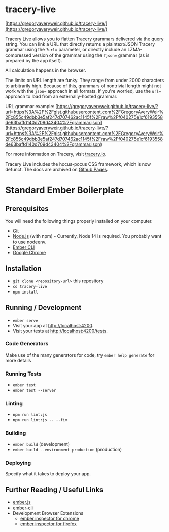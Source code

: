 # tracery-live

[https://gregoryaveryweir.github.io/tracery-live/](https://gregoryaveryweir.github.io/tracery-live/)

Tracery Live allows you to flatten Tracery grammars delivered via the query string. You can link a URL that directly returns a plaintext/JSON Tracery grammar using the `?url=` parameter, or directly include an LZMA-compressed version of the grammar using the `?json=` grammar (as is prepared by the app itself).

All calculation happens in the browser.

The limits on URL length are funky. They range from under 2000 characters to arbitrarily high. Because of this, grammars of nontrivial length might not work with the `json=` approach in all formats. If you're worried, use the `url=` approach to load from an externally-hosted grammar.

URL grammar example: [https://gregoryaveryweir.github.io/tracery-live/?url=https%3A%2F%2Fgist.githubusercontent.com%2FGregoryAveryWeir%2Fc855c49dbb3e5af247d707462ac1145f%2Fraw%2Ff040275e1cf6193558de63baffd140d709d43404%2Fgrammar.json](https://gregoryaveryweir.github.io/tracery-live/?url=https%3A%2F%2Fgist.githubusercontent.com%2FGregoryAveryWeir%2Fc855c49dbb3e5af247d707462ac1145f%2Fraw%2Ff040275e1cf6193558de63baffd140d709d43404%2Fgrammar.json)

For more information on Tracery, visit [tracery.io](http://tracery.io). 

Tracery Live includes the hocus-pocus CSS framework, which is now defunct. The docs are archived on [Github Pages](https://gregoryaveryweir.github.io/hocus-pocus/).

# Standard Ember Boilerplate

## Prerequisites

You will need the following things properly installed on your computer.

* [Git](https://git-scm.com/)
* [Node.js](https://nodejs.org/) (with npm) - Currently, Node 14 is required. You probably want to use nodeenv.
* [Ember CLI](https://ember-cli.com/)
* [Google Chrome](https://google.com/chrome/)

## Installation

* `git clone <repository-url>` this repository
* `cd tracery-live`
* `npm install`

## Running / Development

* `ember serve`
* Visit your app at [http://localhost:4200](http://localhost:4200).
* Visit your tests at [http://localhost:4200/tests](http://localhost:4200/tests).

### Code Generators

Make use of the many generators for code, try `ember help generate` for more details

### Running Tests

* `ember test`
* `ember test --server`

### Linting

* `npm run lint:js`
* `npm run lint:js -- --fix`

### Building

* `ember build` (development)
* `ember build --environment production` (production)

### Deploying

Specify what it takes to deploy your app.

## Further Reading / Useful Links

* [ember.js](https://emberjs.com/)
* [ember-cli](https://ember-cli.com/)
* Development Browser Extensions
  * [ember inspector for chrome](https://chrome.google.com/webstore/detail/ember-inspector/bmdblncegkenkacieihfhpjfppoconhi)
  * [ember inspector for firefox](https://addons.mozilla.org/en-US/firefox/addon/ember-inspector/)
